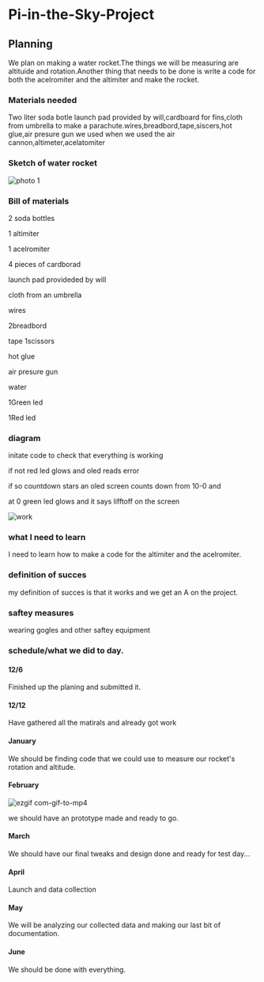 # Pi-in-the-Sky-Project
## Planning
We plan on making a water rocket.The things we will be measuring are altituide and rotation.Another thing that needs to be done is write a code for both the acelromiter and the altimiter and make the rocket. 
### Materials needed 
Two liter soda botle launch pad provided by will,cardboard for fins,cloth from umbrella to make a parachute.wires,breadbord,tape,siscers,hot glue,air presure gun we used when we used the air cannon,altimeter,acelatomiter
### Sketch of water rocket
![photo 1](https://user-images.githubusercontent.com/71345217/205986863-ab60c67c-df77-473f-ac91-66d4542f708a.JPG)
### Bill of materials 
2 soda bottles

1 altimiter

1 acelromiter

4 pieces of cardborad

launch pad provideded by will

cloth from an umbrella

wires

 2breadbord

tape
1scissors

hot glue

air presure gun

water

1Green led

1Red led
### diagram
initate code to check that everything is working

if not red led glows and oled reads error

if so countdown stars an oled screen counts down from 10-0 and 

at 0 green led glows and it says lifftoff on the screen

![work](https://user-images.githubusercontent.com/71345217/208166467-299a32c6-1d01-4c16-b156-9baf2c14ca31.JPG)


### what I need to learn
I need to learn how to make a code for the altimiter and the acelromiter.

### definition of succes
my definition of succes is that it works and we get an A on the project.
### saftey measures
wearing gogles and other saftey equipment
### schedule/what we did to day.
#### 12/6
Finished up the planing and submitted it.

#### 12/12
Have gathered all the matirals and already got work




#### January 
We should be finding code that we could use to measure our rocket's rotation and altitude.

#### February  

![ezgif com-gif-to-mp4](https://user-images.githubusercontent.com/71345217/225710903-473931d5-6199-41ce-ae17-4a850022b632.gif)






we should have an prototype made and ready to go.

#### March 

We should have our final tweaks and design done and ready for test day...

#### April

Launch and data collection

#### May 

We will be analyzing our collected data and making our last bit of documentation.


#### June 

We should be done with everything.






























































